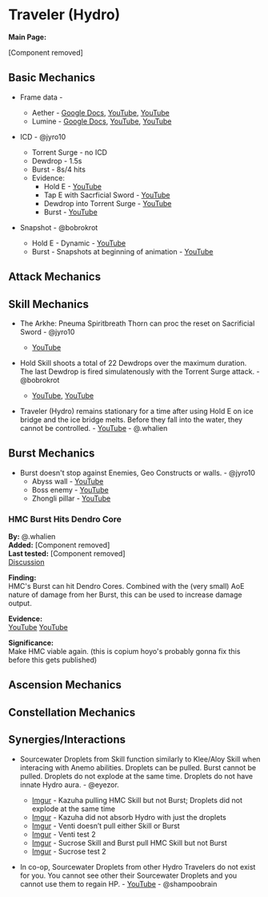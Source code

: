 # Traveler (Hydro)

**Main Page:**

[Component removed]

## Basic Mechanics

* Frame data - 
    * Aether - [Google Docs](https://docs.google.com/spreadsheets/d/1_a0KTCdTkvITCoHvLzOzFbcRm1wMtDaHt7zFU9h2aPQ/edit?usp=sharing), [YouTube](https://youtu.be/MOyhu5YxeWA),  [YouTube](https://youtu.be/uwnKGID7vSI)   
    * Lumine - [Google Docs](https://docs.google.com/spreadsheets/d/1bvtaF1vt95lRQHxvnOL5jLbKMR683s_eHxx-q91q0Nk/edit?usp=sharing),   [YouTube](https://youtu.be/3_RxI2hK1l4),  [YouTube](https://youtu.be/tERohQyDgmQ)  

* ICD - @jyro10
    * Torrent Surge - no ICD 
    * Dewdrop - 1.5s 
    * Burst - 8s/4 hits 
    * Evidence:  
        * Hold E - [YouTube](https://youtu.be/LanvFyOxrDw)  
        * Tap E with Sacrficial Sword - [YouTube](https://youtu.be/wXVv1-itnCQ)  
        * Dewdrop into Torrent Surge - [YouTube](https://youtu.be/8_2cwq27PYM)   
        * Burst - [YouTube](https://youtu.be/kSO6OaXhXvQ)  

* Snapshot - @bobrokrot
    * Hold E - Dynamic - [YouTube](https://youtu.be/T2Ke37HDOh0) 
    * Burst - Snapshots at beginning of animation - [YouTube](https://youtu.be/OTqzY3BC3Bw) 

## Attack Mechanics

## Skill Mechanics

* The Arkhe: Pneuma Spiritbreath Thorn can proc the reset on Sacrificial Sword - @jyro10
    * [YouTube](https://youtu.be/XnkKs_BHhok)  

* Hold Skill shoots a total of 22 Dewdrops over the maximum duration. The last Dewdrop is fired simulatenously with the Torrent Surge attack. - @bobrokrot 
    * [YouTube](https://youtu.be/FadvGVuhs4U), [YouTube](https://youtu.be/3_RxI2hK1l4?t=23)  

* Traveler (Hydro) remains stationary for a time after using Hold E on ice bridge and the ice bridge melts. Before they fall into the water, they cannot be controlled.  - [YouTube](https://youtu.be/jQ0Y0811nks)  - @.whalien

## Burst Mechanics

* Burst doesn't stop against Enemies, Geo Constructs or walls. - @jyro10 
    * Abyss wall - [YouTube](https://youtu.be/N3zYePV_iWc)
    * Boss enemy - [YouTube](https://youtu.be/kSO6OaXhXvQ)
    * Zhongli pillar - [YouTube](https://youtu.be/kByCaRSPrLA)

### HMC Burst Hits Dendro Core

**By:** @.whalien  
**Added:** [Component removed]  
**Last tested:** [Component removed]  
[Discussion](https://tickets.deeznuts.moe/transcripts/hmc-burst-hits-dendro-core)

**Finding:**  
HMC's Burst can hit Dendro Cores. Combined with the (very small) AoE nature of damage from her Burst, this can be used to increase damage output.  
  
**Evidence:**  
[YouTube](https://youtu.be/UbOxv4j5Mkk) [YouTube](https://youtu.be/l9xzaV8-X54)  
  
**Significance:**  
Make HMC viable again. (this is copium hoyo's probably gonna fix this before this gets published)

## Ascension Mechanics

## Constellation Mechanics

## Synergies/Interactions
 
* Sourcewater Droplets from Skill function similarly to Klee/Aloy Skill when interacing with Anemo abilities. Droplets can be pulled. Burst cannot be pulled. Droplets do not explode at the same time. Droplets do not have innate Hydro aura. - @eyezor.
    * [Imgur](https://imgur.com/L45kmgC) - Kazuha pulling HMC Skill but not Burst; Droplets did not explode at the same time  
    * [Imgur](https://imgur.com/qdlIzC7) - Kazuha did not absorb Hydro with just the droplets  
    * [Imgur](https://imgur.com/pW795uD) - Venti doesn’t pull either Skill or Burst  
    * [Imgur](https://imgur.com/j9k1ReZ) - Venti test 2  
    * [Imgur](https://imgur.com/AXvvFZs) - Sucrose Skill and Burst pull HMC Skill but not Burst  
    * [Imgur](https://imgur.com/i1FHOVi) - Sucrose test 2  

* In co-op, Sourcewater Droplets from other Hydro Travelers do not exist for you. You cannot see other their Sourcewater Droplets and you cannot use them to regain HP.  - [YouTube](https://www.youtube.com/watch?v=IyLJsgR2c8c)  - @shampoobrain